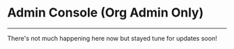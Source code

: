 # Admin Console \(Org Admin Only\)

---

There's not much happening here now but stayed tune for updates soon!

